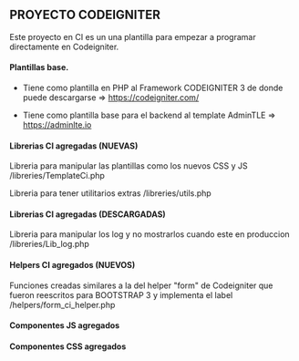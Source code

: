 ## PROYECTO CODEIGNITER


Este proyecto en CI es un una plantilla para empezar a programar directamente en Codeigniter.

#### Plantillas base.

- Tiene como plantilla en PHP al Framework CODEIGNITER 3 de donde puede descargarse => https://codeigniter.com/

- Tiene como plantilla base para el backend al template AdminTLE => https://adminlte.io 

#### Librerias CI agregadas (NUEVAS)

Libreria para manipular las plantillas como los nuevos CSS y JS 
/libreries/TemplateCi.php

Libreria para tener utilitarios extras 
/libreries/utils.php


#### Librerias CI agregadas (DESCARGADAS)

Libreria para manipular los log y no mostrarlos cuando este en produccion 
/libreries/Lib_log.php

#### Helpers CI agregados (NUEVOS)

Funciones creadas similares a la del helper "form" de Codeigniter que fueron reescritos para BOOTSTRAP 3 y implementa el label
/helpers/form_ci_helper.php

#### Componentes JS agregados

#### Componentes CSS agregados




